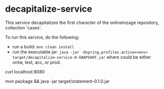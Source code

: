 # decapitalize-service

This service decapitalizes the first character of the onlineinzage repository, collection 'cases'.

To run this service, do the following:
- run a build: `mvn clean install`
- run the executable jar: `java -jar -Dspring.profiles.active=<env> target/decapitalize-service-0-SNAPSHOT.jar`
where <env> could be either ontw, test, acc, or prod.

curl localhost:8080

mvn package && java -jar target/statement-0.1.0.jar
